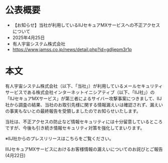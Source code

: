 # 公表概要
- 【お知らせ】当社が利用しているIIJセキュアMXサービスへの不正アクセスについて
- 2025年4月25日
- 有人宇宙システム株式会社
- https://www.jamss.co.jp/news/detail.php?id=gdljepm3r1p

# 本文
有人宇宙システム株式会社（以下、「当社」）が利用しているメールセキュリティサービスである株式会社インターネットイニシアティブ（以下、「IIJ社」）の「IIJセキュアMXサービス」が第三者によるサイバー攻撃事案につきまして、IIJ社から調査の結果、当社のお取引先様に関する情報漏えいは確認されず、漏えいの事実もないとの最終報告を受領しましたのでお知らせいたします。
 
当社は、不正アクセスの防止など情報セキュリティには十分留意しているところですが、今後も引き続き情報セキュリティ対策を強化してまいります。
 
※IIJ社からのプレスリリースはこちらをご覧ください。

IIIJセキュアMXサービスにおけるお客様情報の漏えいについてのお詫びとご報告(4月22日)
